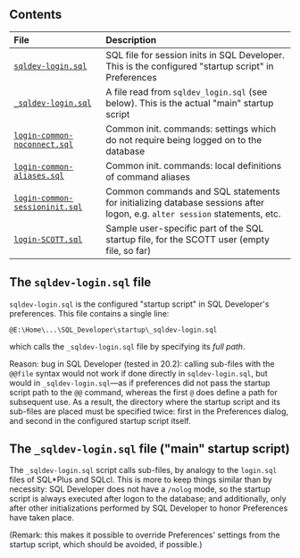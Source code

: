 ## Contents

| File | Description |
|:-----|:------------|
| [`sqldev-login.sql`](sqldev-login.sql)  | SQL file for session inits in SQL Developer. This is the configured "startup script" in Preferences |
| [`_sqldev-login.sql`](_sqldev-login.sql)  | A file read from `sqldev_login.sql` (see below). This is the actual "main" startup script |
| [`login-common-noconnect.sql`](login-common-noconnect.sql) | Common init. commands: settings which do not require being logged on to the database |
| [`login-common-aliases.sql`](login-common-aliases.sql) | Common init. commands: local definitions of command aliases |
| [`login-common-sessioninit.sql`](login-common-sessioninit.sql) | Common commands and SQL statements for initializing database sessions after logon, e.g. `alter session` statements, etc. |
| [`login-SCOTT.sql`](login-SCOTT.sql) | Sample user-specific part of the SQL startup file, for the SCOTT user (empty file, so far) |

## The `sqldev-login.sql` file

`sqldev-login.sql` is the configured "startup script" in SQL Developer's preferences.
This file contains a single line:
```
@E:\Home\...\SQL_Developer\startup\_sqldev-login.sql
```
which calls the `_sqldev-login.sql` file by specifying its _full path_.

Reason: bug in SQL Developer (tested in 20.2): calling sub-files with the `@@file` syntax
would not work if done directly in `sqldev-login.sql`, but would in `_sqldev-login.sql`—as
if preferences did not pass the startup script path to the `@@` command, whereas the first
`@` does define a path for subsequent use. As a result, the directory where the startup 
script and its sub-files are placed must be specified twice: first in the Preferences 
dialog, and second in the configured startup script itself.

## The `_sqldev-login.sql` file ("main" startup script)

The `_sqldev-login.sql` script calls sub-files, by analogy to the `login.sql` files of 
SQL\*Plus and SQLcl. This is more to keep things similar than by necessity: SQL Developer
does not have a `/nolog` mode, so the startup script is always executed after logon to
the database; and additionally, only after other initializations performed by SQL Developer
to honor Preferences have taken place.

(Remark: this makes it possible to override Preferences' settings from the startup
script, which should be avoided, if possible.) 

